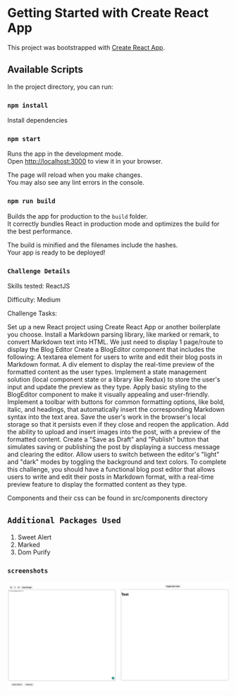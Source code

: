 # Getting Started with Create React App

This project was bootstrapped with [Create React App](https://github.com/facebook/create-react-app).

## Available Scripts

In the project directory, you can run:
### `npm install`

Install dependencies


### `npm start`

Runs the app in the development mode.\
Open [http://localhost:3000](http://localhost:3000) to view it in your browser.

The page will reload when you make changes.\
You may also see any lint errors in the console.


### `npm run build`

Builds the app for production to the `build` folder.\
It correctly bundles React in production mode and optimizes the build for the best performance.

The build is minified and the filenames include the hashes.\
Your app is ready to be deployed!
### `Challenge Details`

Skills tested: ReactJS

Difficulty: Medium

Challenge Tasks:

Set up a new React project using Create React App or another boilerplate you choose.
Install a Markdown parsing library, like marked or remark, to convert Markdown text into HTML.
We just need to display 1 page/route to display the Blog Editor
Create a BlogEditor component that includes the following:
A textarea element for users to write and edit their blog posts in Markdown format.
A div element to display the real-time preview of the formatted content as the user types.
Implement a state management solution (local component state or a library like Redux) to store the user's input and update the preview as they type.
Apply basic styling to the BlogEditor component to make it visually appealing and user-friendly.
Implement a toolbar with buttons for common formatting options, like bold, italic, and headings, that automatically insert the corresponding Markdown syntax into the text area.
Save the user's work in the browser's local storage so that it persists even if they close and reopen the application.
Add the ability to upload and insert images into the post, with a preview of the formatted content.
Create a "Save as Draft" and "Publish" button that simulates saving or publishing the post by displaying a success message and clearing the editor.
Allow users to switch between the editor's "light" and "dark" modes by toggling the background and text colors.
To complete this challenge, you should have a functional blog post editor that allows users to write and edit their posts in Markdown format, with a real-time preview feature to display the formatted content as they type.

Components and their css can be found in src/components directory
## `Additional Packages Used`
1. Sweet Alert
2. Marked
3. Dom Purify

### `screenshots`
![screenshot-react-challenge.png](src%2Fassets%2Fscreenshots%2Fscreenshot-react-challenge.png)